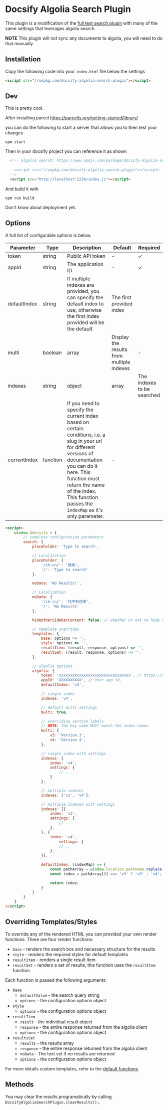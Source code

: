 # Docsify Algolia Search Plugin

This plugin is a modification of the [full text search plugin](https://docsify.js.org/#/plugins?id=full-text-search) with many of the same settings that leverages algolia search.

**NOTE** This plugin will not sync any documents to algolia, you will need to do that manually.

## Installation

Copy the following code into your `index.html` file below the settings

```html
<script src="//unpkg.com/docsify-algolia-search-plugin"></script>
```

## Dev

This is pretty cool.

After installing parcel  https://parceljs.org/getting-started/library/

you can do the following to start a server that allows you to then test your changes

```
npm start
```

Then in your docsify project you can reference it as shown

```html
  <!-- algolia search: https://www.npmjs.com/package/docsify-algolia-search-plugin
  
    <script src="//unpkg.com/docsify-algolia-search-plugin"></script>
  -->  
  <script src="http://localhost:1234/index.js"></script>
```

And build it with
```
npm run build
```

Don't know about deployment yet.


## Options

A full list of configurable options is below.

| Parameter    | Type                | Description                                                                                                                                                                                                                                                               | Default                                  | Required |
|--------------|---------------------|---------------------------------------------------------------------------------------------------------------------------------------------------------------------------------------------------------------------------------------------------------------------------|------------------------------------------|----------|
| token        | string              | Public API token                                                                                                                                                                                                                                                          | -                                        | ✓        |
| appId        | string              | The application ID                                                                                                                                                                                                                                                        | -                                        | ✓        |
| defaultIndex | string              |  If multiple indexes are provided, you can specify the default index to use, otherwise the first index provided will be the default                                                                                                                                       | The first provided index                 |          |
| multi        | boolean|array       | Display the results from multiple indexes                                                                                                                                                                                                                                 | -                                        |          |
| indexes      | string|object|array | The indexes to be searched                                                                                                                                                                                                                                                | A list of indexes with optional settings | ✓        |
| currentIndex | function            |  If you need to specify the current index based on certain conditions, i.e. a slug in your url for different versions of documentation you can do it here.  This function must return the name of the index.  This function passes the `indexMap` as it's only parameter. |  -                                       |          |

```html
<script>
    window.$docsify = {
        // complete configuration parameters
        search: {
            placeholder: 'Type to search',

            // Localization
            placeholder: {
                '/zh-cn/': '搜索',
                '/': 'Type to search'
            },

            noData: 'No Results!',

            // Localization
            noData: {
                '/zh-cn/': '找不到结果',
                '/': 'No Results'
            },

            hideOtherSidebarContent: false, // whether or not to hide other sidebar content

            // template overrides
            templates: {
                base: options => '',
                style: options => '',
                resultItem: (result, response, options) => '',
                resultSet: (result, response, options) => '',
            },

            // algolia options
            algolia: {
                token: 'xxxxxxxxxxxxxxxxxxxxxxxxxxxxxxxx', // https://www.algolia.com/doc/guides/security/api-keys/
                appId: 'XXXXXXXXXX', // Your app id,
                defaultIndex: 'v4',

                // single index
                indexes: 'v4',

                // default multi settings
                multi: true,

                // overriding section labels
                // NOTE: The key name MUST match the index names
                multi: {
                    v3: 'Version 3',
                    v4: 'Version 4',
                },

                // single index with settings
                indexes: {
                    index: 'v4',
                    settings: {
                        // ...
                    }
                },

                // multiple indexes
                indexes: ['v3', 'v4'],

                // multiple indexes with settings
                indexes: [{
                    index: 'v3',
                    settings: {
                        // ...
                    },
                }, {
                    index: 'v4',
                        settings: {
                        // ..
                    },
                }],

                defaultIndex: (indexMap) => {
                    const pathArray = window.location.pathname.replace(/^\//, '').split('/');
                    const index = pathArray[0] === 'v3' ? 'v3' : 'v4';

                    return index;
                }
            }
        }
    }
</script>
```

## Overriding Templates/Styles

To override any of the rendered HTML you can provided your own render functions.  There are four render functions:
- `base` - renders the search box and necessary structure for the results
- `style` - renders the required styles for default templates
- `resultItem` - renders a single result item
- `resultSet` - renders a set of results, this function uses the `resultItem` function

Each function is passed the following arguments:

- `base`
  - `defaultValue` - the search query string
  - `options` - the configuration options object
- `style`
  - `options` - the configuration options object
- `resultItem`
  - `result` - the individual result object
  - `response` - the entire response returned from the algolia client
  - `options` - the configuration options object
- `resultsSet`
  - `results` - the results array
  - `response` - the entire response returned from the algolia client
  - `noData` - The text set if no results are returned
  - `options` - the configuration options object

For more details custom templates, refer to the [default functions](src/render.js).


## Methods

You may clear the results programatically by calling `DocsifyAlgoliaSearchPlugin.clearResults();`.